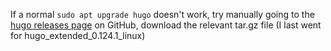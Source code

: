 If a normal `sudo apt upgrade hugo` doesn't work, try manually going to the [hugo releases page](https://github.com/gohugoio/hugo/releases) on GitHub, download the relevant tar.gz file (I last went for hugo_extended_0.124.1_linux)